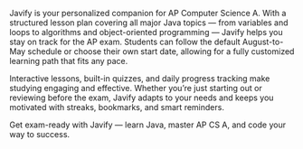 Javify is your personalized companion for AP Computer Science A.
With a structured lesson plan covering all major Java topics — from variables and loops to algorithms and object-oriented programming — Javify helps you stay on track for the AP exam. Students can follow the default August-to-May schedule or choose their own start date, allowing for a fully customized learning path that fits any pace.

Interactive lessons, built-in quizzes, and daily progress tracking make studying engaging and effective. Whether you’re just starting out or reviewing before the exam, Javify adapts to your needs and keeps you motivated with streaks, bookmarks, and smart reminders.

Get exam-ready with Javify — learn Java, master AP CS A, and code your way to success.